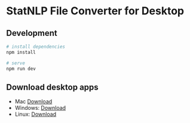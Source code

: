 # StatNLP File Converter for Desktop

## Development

``` bash
# install dependencies
npm install

# serve 
npm run dev

```

## Download desktop apps

- Mac [Download](https://raw.githubusercontent.com/sutd-statnlp/project-statnlp-desktop-file-converter/master/build/FileConverter-0.0.0.dmg)
- Windows: [Download](https://raw.githubusercontent.com/sutd-statnlp/project-statnlp-desktop-file-converter/master/build/FileConverter-0.0.0.exe)
- Linux: [Download](https://raw.githubusercontent.com/sutd-statnlp/project-statnlp-desktop-file-converter/master/build/FileConverter-0.0.0-x86_64.AppImage)